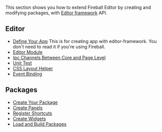 This section shows you how to extend Fireball Editor by creating and modifying packages, with [Editor framework](https://github.com/fireball-x/editor-framework) API.

## Editor

  * [Define Your App](editor/define-your-app.md) This is for creating app with editor-framework. You don't need to read it if you're using Fireball.
  * [Editor Module](editor/editor-module.md)
  * [Ipc Channels Between Core and Page Level](editor/ipc-channel.md)
  * [Unit Test](editor/unit-test.md)
  * [CSS Layout Helper](editor/css-layout.md)
  * [Event Binding](editor/event-binding.md)

## Packages

  * [Create Your Package](editor/packages/create-your-package.md)
  * [Create Panels](editor/packages/create-panels.md)
  * [Register Shortcuts](editor/packages/register-shortcuts.md)
  * [Create Widgets](editor/packages/create-widgets.md)
  * [Load and Build Packages](editor/packages/load-and-build-packages.md)

